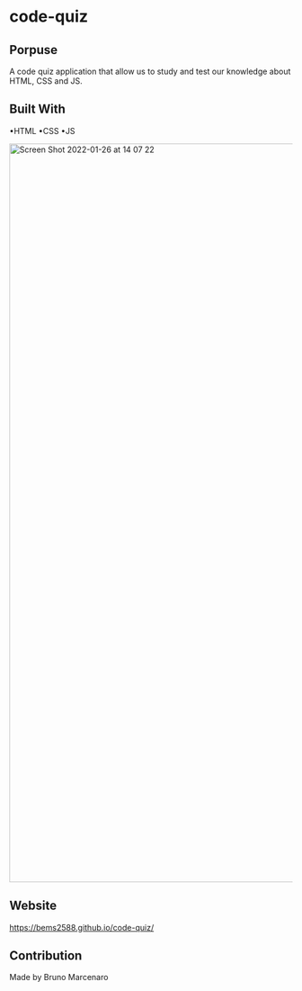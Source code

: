 # code-quiz

## Porpuse 

A code quiz application that allow us to study and test our knowledge about HTML, CSS and JS.

## Built With

•HTML
•CSS
•JS

<img width="1313" alt="Screen Shot 2022-01-26 at 14 07 22" src="https://user-images.githubusercontent.com/90357022/151230583-0c2fccd4-aaa3-4f97-a72c-4d02fdf8be42.png">

## Website

https://bems2588.github.io/code-quiz/

## Contribution

Made by Bruno Marcenaro
